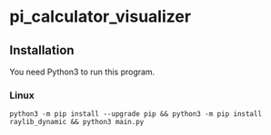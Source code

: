 # pi_calculator_visualizer

## Installation

You need Python3 to run this program.

### Linux

```
python3 -m pip install --upgrade pip && python3 -m pip install raylib_dynamic && python3 main.py

```
